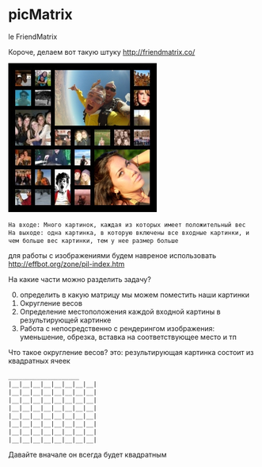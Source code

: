 picMatrix
=========

le FriendMatrix

Короче, делаем вот такую штуку http://friendmatrix.co/

[![Sample Image](sample.jpg)](sample.jpg)


```
На входе: Много картинок, каждая из которых имеет положительный вес
На выходе: одна картинка, в которую включены все входные картинки, и чем больше вес картинки, тем у нее размер больше
```

для работы с изображениями будем навреное использовать http://effbot.org/zone/pil-index.htm

На какие части можно разделить задачу?

0. определить в какую матрицу мы можем поместить наши картинки
1. Округление весов 
2. Определение местоположения каждой входной картины в результирующей картинке
3. Работа с непосредственно с рендерингом изображения: уменьшение, обрезка, вставка на соответствующее место и тп

Что такое округление весов? это:
результирующая картинка состоит из квадратных ячеек
```
____________________
|__|__|__|__|__|__|__|__|
|__|__|__|__|__|__|__|__|
|__|__|__|__|__|__|__|__|
|__|__|__|__|__|__|__|__|
|__|__|__|__|__|__|__|__|
|__|__|__|__|__|__|__|__|
|__|__|__|__|__|__|__|__|
|__|__|__|__|__|__|__|__|
```

Давайте вначале он всегда будет квадратным


